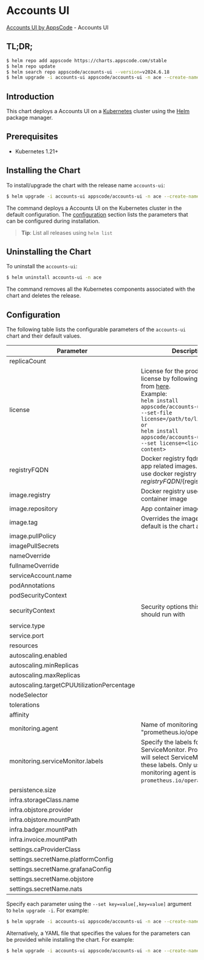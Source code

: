 # Accounts UI

[Accounts UI by AppsCode](https://github.com/appscode-cloud) - Accounts UI

## TL;DR;

```bash
$ helm repo add appscode https://charts.appscode.com/stable
$ helm repo update
$ helm search repo appscode/accounts-ui --version=v2024.6.18
$ helm upgrade -i accounts-ui appscode/accounts-ui -n ace --create-namespace --version=v2024.6.18
```

## Introduction

This chart deploys a Accounts UI on a [Kubernetes](http://kubernetes.io) cluster using the [Helm](https://helm.sh) package manager.

## Prerequisites

- Kubernetes 1.21+

## Installing the Chart

To install/upgrade the chart with the release name `accounts-ui`:

```bash
$ helm upgrade -i accounts-ui appscode/accounts-ui -n ace --create-namespace --version=v2024.6.18
```

The command deploys a Accounts UI on the Kubernetes cluster in the default configuration. The [configuration](#configuration) section lists the parameters that can be configured during installation.

> **Tip**: List all releases using `helm list`

## Uninstalling the Chart

To uninstall the `accounts-ui`:

```bash
$ helm uninstall accounts-ui -n ace
```

The command removes all the Kubernetes components associated with the chart and deletes the release.

## Configuration

The following table lists the configurable parameters of the `accounts-ui` chart and their default values.

|                 Parameter                  |                                                                                                                                                        Description                                                                                                                                                         |                                                                                            Default                                                                                             |
|--------------------------------------------|----------------------------------------------------------------------------------------------------------------------------------------------------------------------------------------------------------------------------------------------------------------------------------------------------------------------------|------------------------------------------------------------------------------------------------------------------------------------------------------------------------------------------------|
| replicaCount                               |                                                                                                                                                                                                                                                                                                                            | <code>1</code>                                                                                                                                                                                 |
| license                                    | License for the product. Get a license by following the steps from [here](https://license-issuer.appscode.com/). <br> Example: <br> `helm install appscode/accounts-ui \` <br> `--set-file license=/path/to/license/file` <br> `or` <br> `helm install appscode/accounts-ui \` <br> `--set license=<license file content>` | <code>""</code>                                                                                                                                                                                |
| registryFQDN                               | Docker registry fqdn used to pull app related images. Set this to use docker registry hosted at ${registryFQDN}/${registry}/${image}                                                                                                                                                                                       | <code>ghcr.io</code>                                                                                                                                                                           |
| image.registry                             | Docker registry used to pull app container image                                                                                                                                                                                                                                                                           | <code>appscode</code>                                                                                                                                                                          |
| image.repository                           | App container image                                                                                                                                                                                                                                                                                                        | <code>b3</code>                                                                                                                                                                                |
| image.tag                                  | Overrides the image tag whose default is the chart appVersion.                                                                                                                                                                                                                                                             | <code>""</code>                                                                                                                                                                                |
| image.pullPolicy                           |                                                                                                                                                                                                                                                                                                                            | <code>Always</code>                                                                                                                                                                            |
| imagePullSecrets                           |                                                                                                                                                                                                                                                                                                                            | <code>[]</code>                                                                                                                                                                                |
| nameOverride                               |                                                                                                                                                                                                                                                                                                                            | <code>""</code>                                                                                                                                                                                |
| fullnameOverride                           |                                                                                                                                                                                                                                                                                                                            | <code>""</code>                                                                                                                                                                                |
| serviceAccount.name                        |                                                                                                                                                                                                                                                                                                                            | <code>""</code>                                                                                                                                                                                |
| podAnnotations                             |                                                                                                                                                                                                                                                                                                                            | <code>{}</code>                                                                                                                                                                                |
| podSecurityContext                         |                                                                                                                                                                                                                                                                                                                            | <code>{}</code>                                                                                                                                                                                |
| securityContext                            | Security options this container should run with                                                                                                                                                                                                                                                                            | <code>{"allowPrivilegeEscalation":false,"capabilities":{"drop":["ALL"]},"readOnlyRootFilesystem":true,"runAsNonRoot":true,"runAsUser":65534,"seccompProfile":{"type":"RuntimeDefault"}}</code> |
| service.type                               |                                                                                                                                                                                                                                                                                                                            | <code>ClusterIP</code>                                                                                                                                                                         |
| service.port                               |                                                                                                                                                                                                                                                                                                                            | <code>80</code>                                                                                                                                                                                |
| resources                                  |                                                                                                                                                                                                                                                                                                                            | <code>{}</code>                                                                                                                                                                                |
| autoscaling.enabled                        |                                                                                                                                                                                                                                                                                                                            | <code>false</code>                                                                                                                                                                             |
| autoscaling.minReplicas                    |                                                                                                                                                                                                                                                                                                                            | <code>1</code>                                                                                                                                                                                 |
| autoscaling.maxReplicas                    |                                                                                                                                                                                                                                                                                                                            | <code>100</code>                                                                                                                                                                               |
| autoscaling.targetCPUUtilizationPercentage |                                                                                                                                                                                                                                                                                                                            | <code>80</code>                                                                                                                                                                                |
| nodeSelector                               |                                                                                                                                                                                                                                                                                                                            | <code>{}</code>                                                                                                                                                                                |
| tolerations                                |                                                                                                                                                                                                                                                                                                                            | <code>[]</code>                                                                                                                                                                                |
| affinity                                   |                                                                                                                                                                                                                                                                                                                            | <code>{}</code>                                                                                                                                                                                |
| monitoring.agent                           | Name of monitoring agent (eg "prometheus.io/operator")                                                                                                                                                                                                                                                                     | <code>""</code>                                                                                                                                                                                |
| monitoring.serviceMonitor.labels           | Specify the labels for ServiceMonitor. Prometheus crd will select ServiceMonitor using these labels. Only usable when monitoring agent is `prometheus.io/operator`.                                                                                                                                                        | <code>{}</code>                                                                                                                                                                                |
| persistence.size                           |                                                                                                                                                                                                                                                                                                                            | <code>10Gi</code>                                                                                                                                                                              |
| infra.storageClass.name                    |                                                                                                                                                                                                                                                                                                                            | <code>"standard"</code>                                                                                                                                                                        |
| infra.objstore.provider                    |                                                                                                                                                                                                                                                                                                                            | <code>""</code>                                                                                                                                                                                |
| infra.objstore.mountPath                   |                                                                                                                                                                                                                                                                                                                            | <code>""</code>                                                                                                                                                                                |
| infra.badger.mountPath                     |                                                                                                                                                                                                                                                                                                                            | <code>/badger</code>                                                                                                                                                                           |
| infra.invoice.mountPath                    |                                                                                                                                                                                                                                                                                                                            | <code>/billing</code>                                                                                                                                                                          |
| settings.caProviderClass                   |                                                                                                                                                                                                                                                                                                                            | <code>""</code>                                                                                                                                                                                |
| settings.secretName.platformConfig         |                                                                                                                                                                                                                                                                                                                            | <code>""</code>                                                                                                                                                                                |
| settings.secretName.grafanaConfig          |                                                                                                                                                                                                                                                                                                                            | <code>""</code>                                                                                                                                                                                |
| settings.secretName.objstore               |                                                                                                                                                                                                                                                                                                                            | <code>""</code>                                                                                                                                                                                |
| settings.secretName.nats                   |                                                                                                                                                                                                                                                                                                                            | <code>""</code>                                                                                                                                                                                |


Specify each parameter using the `--set key=value[,key=value]` argument to `helm upgrade -i`. For example:

```bash
$ helm upgrade -i accounts-ui appscode/accounts-ui -n ace --create-namespace --version=v2024.6.18 --set replicaCount=1
```

Alternatively, a YAML file that specifies the values for the parameters can be provided while
installing the chart. For example:

```bash
$ helm upgrade -i accounts-ui appscode/accounts-ui -n ace --create-namespace --version=v2024.6.18 --values values.yaml
```
